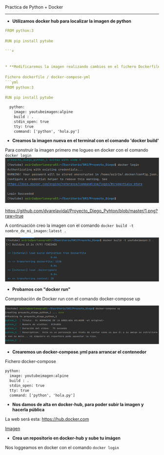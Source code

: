  Practica de Python  + Docker


---

* **Utilizamos docker hub para localizar la imagen de python**

```yml
FROM python:3

RUN pip install pytube

```º

    
* **Modificaremos la imagen realizando cambios en el fichero Dockerfile añadiendo lo siguiente dentro de el:**

Fichero dockerfile / docker-compose-yml
```yml
FROM python:3

RUN pip install pytube


```

```services:
  python:
    image: youtubeimagen:alpine
    build : .
    stdin_open: true
    tty: true
    command: ['python', 'hola.py']
```
* **Creamos la imagen nueva en el terminal con el comando 'docker build'**

Para construir la imagen primero me logueo en docker con el comando ```docker login ```
![Imagen](https://github.com/dvarelavidal/Proyecto_Diego_Pyhton/blob/master/1.png?raw=true)

https://github.com/dvarelavidal/Proyecto_Diego_Pyhton/blob/master/1.png?raw=true

A continuación creo la imagen con el comando ```docker build -t nombre_de_mi_imagen:latest .```

![Imagen](https://github.com/dvarelavidal/Proyecto_Diego_Pyhton/blob/master/2.png?raw=true)

* **Probamos con "docker run"**

Comprobación de Docker run con el comando docker-compose up


![Imagen](https://github.com/dvarelavidal/Proyecto_Diego_Pyhton/blob/master/4.png?raw=true)


* **Crearemos un docker-compose.yml para arrancar el contenedor**

Fichero docker-compose

  ``` services:
  python:
    image: youtubeimagen:alpine
    build : .
    stdin_open: true
    tty: true
    command: ['python', 'hola.py']
 
   ```
* **Nos damos de alta en  docker-hub, para poder subir la imagen y hacerla pública**

La web será esta: https://hub.docker.com


[Imagen](https://github.com/dvarelavidal/Proyecto_Diego_Pyhton/blob/master/Captura%20de%20pantalla%20de%202023-03-09%2015-55-53.png?raw=true)


* **Crea un repositorio en docker-hub y sube tu imágen**

Nos loggeamos en docker con el comando ```docker login```



